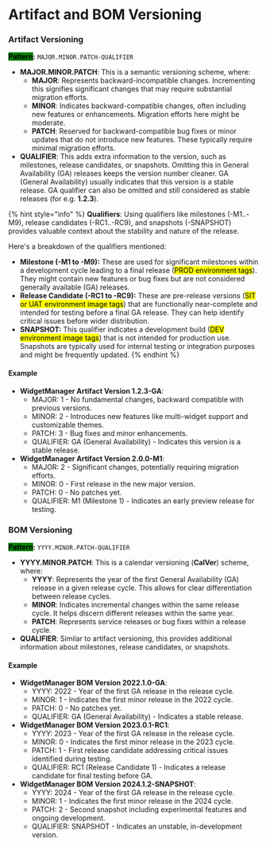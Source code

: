 # Artifact and BOM Versioning

### **Artifact Versioning**

<mark style="background-color:green;">**Pattern**</mark>**:** `MAJOR.MINOR.PATCH-QUALIFIER`

* **MAJOR.MINOR.PATCH**: This is a semantic versioning scheme, where:
  * **MAJOR**: Represents backward-incompatible changes. Incrementing this signifies significant changes that may require substantial migration efforts.
  * **MINOR**: Indicates backward-compatible changes, often including new features or enhancements. Migration efforts here might be moderate.
  * **PATCH**: Reserved for backward-compatible bug fixes or minor updates that do not introduce new features. These typically require minimal migration efforts.
* **QUALIFIER**: This adds extra information to the version, such as milestones, release candidates, or snapshots. Omitting this in General Availability (GA) releases keeps the version number cleaner. GA (General Availability) usually indicates that this version is a stable release. GA qualifier can also be omitted and still considered as stable releases (for e.g. **1.2.3**).

{% hint style="info" %}
**Qualifiers**: Using qualifiers like milestones (-M1..-M9), release candidates (-RC1..-RC9), and snapshots (-SNAPSHOT) provides valuable context about the stability and nature of the release.

Here's a breakdown of the qualifiers mentioned:

* **Milestone (-M1 to -M9):** These are used for significant milestones within a development cycle leading to a final release (<mark style="background-color:yellow;">PROD environment tags</mark>). They might contain new features or bug fixes but are not considered generally available (GA) releases.
* **Release Candidate (-RC1 to -RC9):** These are pre-release versions (<mark style="background-color:yellow;">SIT or UAT environment image tags</mark>) that are functionally near-complete and intended for testing before a final GA release. They can help identify critical issues before wider distribution.
* **SNAPSHOT:** This qualifier indicates a development build (<mark style="background-color:yellow;">DEV environment image tags</mark>) that is not intended for production use. Snapshots are typically used for internal testing or integration purposes and might be frequently updated.
{% endhint %}

#### Example

* **WidgetManager Artifact Version 1.2.3-GA**:
  * MAJOR: 1 - No fundamental changes, backward compatible with previous versions.
  * MINOR: 2 - Introduces new features like multi-widget support and customizable themes.
  * PATCH: 3 - Bug fixes and minor enhancements.
  * QUALIFIER: GA (General Availability) - Indicates this version is a stable release.
* **WidgetManager Artifact Version 2.0.0-M1**:
  * MAJOR: 2 - Significant changes, potentially requiring migration efforts.
  * MINOR: 0 - First release in the new major version.
  * PATCH: 0 - No patches yet.
  * QUALIFIER: M1 (Milestone 1) - Indicates an early preview release for testing.



### **BOM Versioning**

<mark style="background-color:green;">**Pattern**</mark>**:** `YYYY.MINOR.PATCH-QUALIFIER`

* **YYYY.MINOR.PATCH**: This is a calendar versioning (**CalVer**) scheme, where:
  * **YYYY**: Represents the year of the first General Availability (GA) release in a given release cycle. This allows for clear differentiation between release cycles.
  * **MINOR**: Indicates incremental changes within the same release cycle. It helps discern different releases within the same year.
  * **PATCH**: Represents service releases or bug fixes within a release cycle.
* **QUALIFIER**: Similar to artifact versioning, this provides additional information about milestones, release candidates, or snapshots.

#### Example

* **WidgetManager BOM Version 2022.1.0-GA**:
  * YYYY: 2022 - Year of the first GA release in the release cycle.
  * MINOR: 1 - Indicates the first minor release in the 2022 cycle.
  * PATCH: 0 - No patches yet.
  * QUALIFIER: GA (General Availability) - Indicates a stable release.
* **WidgetManager BOM Version 2023.0.1-RC1**:
  * YYYY: 2023 - Year of the first GA release in the release cycle.
  * MINOR: 0 - Indicates the first minor release in the 2023 cycle.
  * PATCH: 1 - First release candidate addressing critical issues identified during testing.
  * QUALIFIER: RC1 (Release Candidate 1) - Indicates a release candidate for final testing before GA.
* **WidgetManager BOM Version 2024.1.2-SNAPSHOT**:
  * YYYY: 2024 - Year of the first GA release in the release cycle.
  * MINOR: 1 - Indicates the first minor release in the 2024 cycle.
  * PATCH: 2 - Second snapshot including experimental features and ongoing development.
  * QUALIFIER: SNAPSHOT - Indicates an unstable, in-development version.

